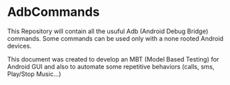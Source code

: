 # AdbCommands

This Repository will contain all the usuful Adb (Android Debug Bridge) commands.
Some commands can be used only with a none rooted Android devices.

This document was created to develop an MBT (Model Based Testing) for Android GUI and also to automate some repetitive behaviors (calls, sms, Play/Stop Music...)
